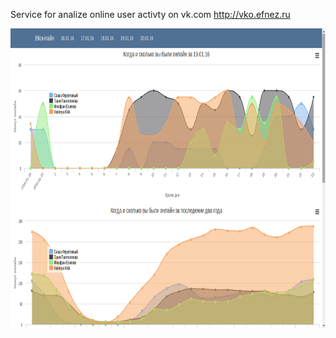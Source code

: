 Service for analize online user activty on vk.com
http://vko.efnez.ru

<a href="http://vko.efnez.ru"><img src="img/screenshots/vko_new_day_year_chart.png" align="left" height="480"></a>